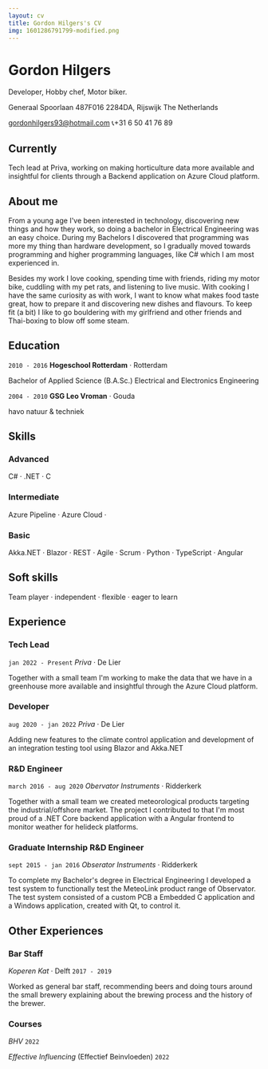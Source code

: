 ```yaml
---
layout: cv
title: Gordon Hilgers's CV
img: 1601286791799-modified.png
---
```

# Gordon Hilgers
Developer, Hobby chef, Motor biker.

Generaal Spoorlaan 487F016
2284DA, Rijswijk
The Netherlands


<a href="gordonhilgers93@hotmail.com">gordonhilgers93@hotmail.com</a>  :telephone_receiver:+31 6 50 41 76 89


## Currently
Tech lead at Priva, working on making horticulture data more available and insightful for clients through a Backend application on Azure Cloud platform.


## About me

From a young age I've been interested in technology, discovering new things and how they work, so doing a bachelor in Electrical Engineering was an easy choice. During my Bachelors I discovered that programming was more my thing than hardware development, so I gradually moved towards programming and higher programming languages, like C# which I am most experienced in.

Besides my work I love cooking, spending time with friends, riding my motor bike, cuddling with my pet rats, and listening to live music. With cooking I have the same curiosity as with work, I want to know what makes food taste great, how to prepare it and discovering new dishes and flavours. To keep fit (a bit) I like to go bouldering with my girlfriend and other friends and Thai-boxing to blow off some steam. 

## Education

`2010 - 2016`
__Hogeschool Rotterdam__ · Rotterdam

Bachelor of Applied Science (B.A.Sc.) Electrical and Electronics Engineering

`2004 - 2010`
__GSG Leo Vroman__ · Gouda

havo natuur & techniek 

## Skills

### Advanced
C# · .NET · C  

### Intermediate
Azure Pipeline · Azure Cloud · 

### Basic
Akka.NET · Blazor · REST · Agile · Scrum · Python · TypeScript · Angular

## Soft skills

Team player · independent · flexible · eager to learn 

## Experience

### Tech Lead
`jan 2022 - Present`
*Priva* · De Lier

Together with a small team I'm working to make the data that we have in a greenhouse more available and insightful through the Azure Cloud platform.

### Developer
`aug 2020 - jan 2022`
*Priva* · De Lier
 
Adding new features to the climate control application and development of an integration testing tool using Blazor and Akka.NET 

### R&D Engineer
`march 2016 - aug 2020`
*Obervator Instruments* · Ridderkerk

Together with a small team we created meteorological products targeting the industrial/offshore market. The project I contributed to that I'm most proud of a .NET Core backend application with a Angular frontend to monitor weather for helideck platforms.


### Graduate Internship R&D Engineer
`sept 2015 - jan 2016`
*Obserator Instruments* · Ridderkerk

To complete my Bachelor's degree in Electrical Engineering I developed a test system to functionally test the MeteoLink product range of Observator. The test system consisted of a custom PCB a Embedded C application and a Windows application, created with Qt, to control it.


## Other Experiences

### Bar Staff
*Koperen Kat* · Delft
`2017 - 2019`

Worked as general bar staff, recommending beers and doing tours around the small brewery explaining about the brewing process and the history of the brewer.


### Courses

*BHV* 
`2022`

*Effective Influencing* (Effectief Beinvloeden) 
`2022`

<!-- ### Footer

Last updated: May 2013 -->


